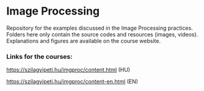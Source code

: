 # Image Processing
Repository for the examples discussed in the Image Processing practices. Folders here only contain the source codes and resources (images, videos). Explanations and figures are available on the course website. 

### Links for the courses:

https://szilagyipeti.hu/imgproc/content.html (HU)

https://szilagyipeti.hu/imgproc/content-en.html (EN)
